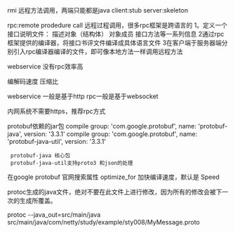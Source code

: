 rmi 远程方法调用，两端只能都是java
client:stub
server:skeleton


rpc:remote prodedure call 远程过程调用，很多rpc框架是跨语言的
1。定义一个接口说明文件：
    描述对象（结构体） 对象成员 接口方法等一系列信息
 2通过rpc框架提供的编译器，将接口书评文件编译成具体语言文件
 3在客户端于服务器端分别引入rpc编译器编译的文件，即可像本地方法一样调用远程方法
 
 webservice 没有rpc效率高
 
 编解码速度
 压缩比
 
 
 webservice 一般是基于http
 rpc一般是基于websocket
 
 内网系统不需要https，推荐rpc方式
 
 protobuf依赖的jar包
 compile group: 'com.google.protobuf', name: 'protobuf-java', version: '3.3.1'
     compile group: 'com.google.protobuf', name: 'protobuf-java-util', version: '3.3.1'
     
     protobuf-java 核心包
     protobuf-java-util支持proto3 和json的处理
     
     
在google protobuf 官网搜索属性
    optimize_for  加快编译速度，默认是 Speed
    
protoc生成的java文件，绝对不要在此文件上进行修改，因为所有的修改会被下一次的生成所覆盖。


protoc --java_out=src/main/java src/main/java/com/netty/study/example/sty008/MyMessage.proto
 
 